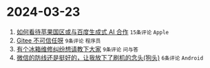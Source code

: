 # 2024-03-23

1. [如何看待苹果国区或与百度生成式 AI 合作](https://www.v2ex.com/t/1026254) `15条评论` `Apple`
1. [Gitee 不可信任呀](https://www.v2ex.com/t/1026261) `9条评论` `程序员`
1. [有个冰箱维修纠纷想请教下大家](https://www.v2ex.com/t/1026260) `9条评论` `问与答`
1. [微信的防线还是挺好的，让我放下了刷机的念头(狗头)](https://www.v2ex.com/t/1026262) `6条评论` `Android`
